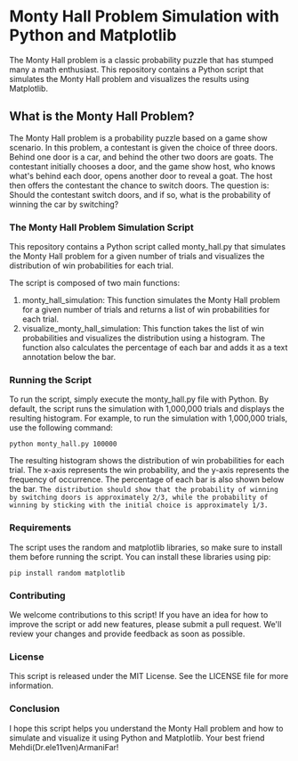 # Monty Hall Problem Simulation with Python and Matplotlib
The Monty Hall problem is a classic probability puzzle that has stumped many a math enthusiast. This repository contains a Python script that simulates the Monty Hall problem and visualizes the results using Matplotlib.

## What is the Monty Hall Problem?
The Monty Hall problem is a probability puzzle based on a game show scenario. In this problem, a contestant is given the choice of three doors. Behind one door is a car, and behind the other two doors are goats. The contestant initially chooses a door, and the game show host, who knows what's behind each door, opens another door to reveal a goat. The host then offers the contestant the chance to switch doors. The question is: Should the contestant switch doors, and if so, what is the probability of winning the car by switching?

### The Monty Hall Problem Simulation Script
This repository contains a Python script called monty_hall.py that simulates the Monty Hall problem for a given number of trials and visualizes the distribution of win probabilities for each trial.

The script is composed of two main functions:

1. monty_hall_simulation: This function simulates the Monty Hall problem for a given number of trials and returns a list of win probabilities for each trial.
2. visualize_monty_hall_simulation: This function takes the list of win probabilities and visualizes the distribution using a histogram. The function also calculates the percentage of each bar and adds it as a text annotation below the bar.
### Running the Script
To run the script, simply execute the monty_hall.py file with Python. By default, the script runs the simulation with 1,000,000 trials and displays the resulting histogram. For example, to run the simulation with 1,000,000 trials, use the following command:
```
python monty_hall.py 100000
```
The resulting histogram shows the distribution of win probabilities for each trial. The x-axis represents the win probability, and the y-axis represents the frequency of occurrence. The percentage of each bar is also shown below the bar. `The distribution should show that the probability of winning by switching doors is approximately 2/3, while the probability of winning by sticking with the initial choice is approximately 1/3.`

### Requirements
The script uses the random and matplotlib libraries, so make sure to install them before running the script. You can install these libraries using pip:

```
pip install random matplotlib
```
### Contributing
We welcome contributions to this script! If you have an idea for how to improve the script or add new features, please submit a pull request. We'll review your changes and provide feedback as soon as possible.

### License
This script is released under the MIT License. See the LICENSE file for more information.

### Conclusion
I hope this script helps you understand the Monty Hall problem and how to simulate and visualize it using Python and Matplotlib. Your best friend Mehdi(Dr.ele11ven)ArmaniFar!
